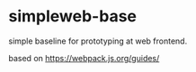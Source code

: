 # simpleweb-base

simple baseline for prototyping at web frontend.

based on https://webpack.js.org/guides/
